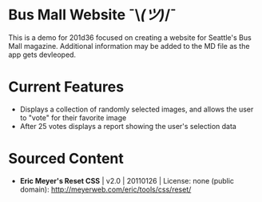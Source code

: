 # Bus Mall Website ¯\\_(ツ)_/¯
This is a demo for 201d36 focused on creating a website for Seattle's Bus Mall magazine. Additional information may be added to the MD file as the app gets devleoped.

# Current Features
* Displays a collection of randomly selected images, and allows the user to "vote" for their favorite image
* After 25 votes displays a report showing the user's selection data

# Sourced Content
* **Eric Meyer's Reset CSS** | v2.0 | 20110126 | License: none (public domain): http://meyerweb.com/eric/tools/css/reset/